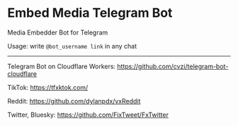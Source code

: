 # Embed Media Telegram Bot

Media Embedder Bot for Telegram

Usage: write `@bot_username link` in any chat

---

Telegram Bot on Cloudflare Workers: https://github.com/cvzi/telegram-bot-cloudflare

TikTok: https://tfxktok.com/

Reddit: https://github.com/dylanpdx/vxReddit

Twitter, Bluesky: https://github.com/FixTweet/FxTwitter
